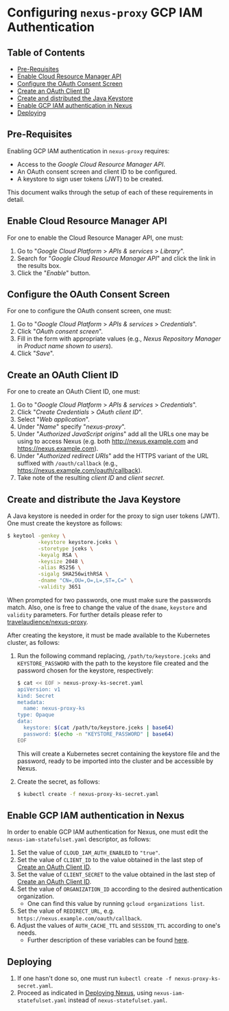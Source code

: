 # Configuring `nexus-proxy` GCP IAM Authentication

## Table of Contents

* [Pre-Requisites](#pre-requisites)
* [Enable Cloud Resource Manager API](#enable-crm-api)
* [Configure the OAuth Consent Screen](#configure-consent)
* [Create an OAuth Client ID](#create-oauth-client)
* [Create and distributed the Java Keystore](#java-keystore)
* [Enable GCP IAM authentication in Nexus](#enable-gcp-iam-auth)
* [Deploying](#deploying)

## Pre-Requisites

Enabling GCP IAM authentication in `nexus-proxy` requires:

* Access to the _Google Cloud Resource Manager API_.
* An OAuth consent screen and client ID to be configured.
* A keystore to sign user tokens (JWT) to be created.

This document walks through the setup of each of these requirements in detail.

<a id="enable-crm-api">

## Enable Cloud Resource Manager API

For one to enable the Cloud Resource Manager API, one must:

1. Go to "_Google Cloud Platform_ > _APIs & services_ > _Library_".
1. Search for "_Google Cloud Resource Manager API_" and click the link in the
results box.
1. Click the "_Enable_" button.

<a id="configure-consent">

## Configure the OAuth Consent Screen

For one to configure the OAuth consent screen, one must:

1. Go to "_Google Cloud Platform_ > _APIs & services_ > _Credentials_".
1. Click "_OAuth consent screen_".
1. Fill in the form with appropriate values (e.g.,
_Nexus Repository Manager_ in _Product name shown to users_).
1. Click "_Save_".

<a id="create-oauth-client">

## Create an OAuth Client ID

For one to create an OAuth Client ID, one must:

1. Go to "_Google Cloud Platform_ > _APIs & services_ > _Credentials_".
1. Click "_Create Credentials_ > _OAuth client ID_".
1. Select "_Web application_".
1. Under "_Name_" specify "_nexus-proxy_".
1. Under "_Authorized JavaScript origins_" add all the URLs one may be using to
access Nexus (e.g. both http://nexus.example.com and https://nexus.example.com).
1. <b id="b1"></b>Under "_Authorized redirect URIs_" add the HTTPS variant of
the URL suffixed with `/oauth/callback`
(e.g., https://nexus.example.com/oauth/callback).
1. Take note of the resulting _client ID_ and _client secret_.

<a id="java-keystore">

## Create and distribute the Java Keystore

A Java keystore is needed in order for the proxy to sign user tokens (JWT).
One must create the keystore as follows:

```bash
$ keytool -genkey \
          -keystore keystore.jceks \
          -storetype jceks \
          -keyalg RSA \
          -keysize 2048 \
          -alias RS256 \
          -sigalg SHA256withRSA \
          -dname "CN=,OU=,O=,L=,ST=,C=" \
          -validity 3651
```

When prompted for two passwords, one must make sure the passwords match.
Also, one is free to change the value of the `dname`, `keystore` and `validity`
parameters.
For further details please refer to [travelaudience/nexus-proxy](https://github.com/travelaudience/nexus-proxy#generating-the-keystore).

After creating the keystore, it must be made available to the Kubernetes cluster,
as follows:

1. Run the following command replacing,
   `/path/to/keystore.jceks` and `KEYSTORE_PASSWORD` with the path to the
   keystore file created and the password chosen for the keystore,
   respectively:

    ```bash
    $ cat << EOF > nexus-proxy-ks-secret.yaml
    apiVersion: v1
    kind: Secret
    metadata:
      name: nexus-proxy-ks
    type: Opaque
    data:
      keystore: $(cat /path/to/keystore.jceks | base64)
      password: $(echo -n "KEYSTORE_PASSWORD" | base64)
    EOF
    ```

    This will create a Kubernetes secret containing the keystore file and
    the password, ready to be imported into the cluster and be accessible
    by Nexus.
1. Create the secret, as follows:

   ```bash
   $ kubectl create -f nexus-proxy-ks-secret.yaml
   ```

<a id="enable-gcp-iam-auth">

## Enable GCP IAM authentication in Nexus

In order to enable GCP IAM authentication for Nexus, one must edit the
`nexus-iam-statefulset.yaml` descriptor, as follows:

1. Set the value of `CLOUD_IAM_AUTH_ENABLED` to `"true"`.
1. Set the value of `CLIENT_ID` to the value obtained in
the last step of [Create an OAuth Client ID](#create-oauth-client).
1. Set the value of `CLIENT_SECRET` to the value obtained
in the last step of [Create an OAuth Client ID](#create-oauth-client).
1. Set the value of `ORGANIZATION_ID` according to the desired authentication
organization.
   * One can find this value by running `gcloud organizations list`.
1. Set the value of `REDIRECT_URL`, e.g. `https://nexus.example.com/oauth/callback`.
1. Adjust the values of `AUTH_CACHE_TTL` and `SESSION_TTL` according to one's
needs.
   * Further description of these variables can be found [here](https://github.com/travelaudience/nexus-proxy#environment-variables).

## Deploying

1. If one hasn't done so, one must run `kubectl create -f nexus-proxy-ks-secret.yaml`.
1. Proceed as indicated in [Deploying Nexus](../../README.md#deploying-nexus),
   using `nexus-iam-statefulset.yaml` instead of `nexus-statefulset.yaml`.
